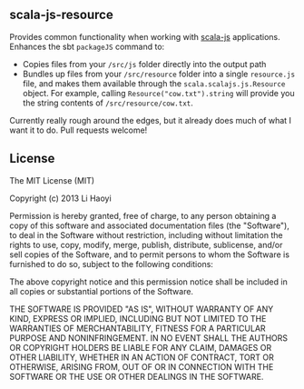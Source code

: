 scala-js-resource
-----------------

Provides common functionality when working with [scala-js](https://github.com/lampepfl/scala-js) applications. Enhances the sbt `packageJS` command to:

- Copies files from your `/src/js` folder directly into the output path
- Bundles up files from your `/src/resource` folder into a single `resource.js` file, and makes them available through the `scala.scalajs.js.Resource` object. For example, calling `Resource("cow.txt").string` will provide you the string contents of `/src/resource/cow.txt`.

Currently really rough around the edges, but it already does much of what I want it to do. Pull requests welcome!

License
-------
The MIT License (MIT)

Copyright (c) 2013 Li Haoyi

Permission is hereby granted, free of charge, to any person obtaining a copy
of this software and associated documentation files (the "Software"), to deal
in the Software without restriction, including without limitation the rights
to use, copy, modify, merge, publish, distribute, sublicense, and/or sell
copies of the Software, and to permit persons to whom the Software is
furnished to do so, subject to the following conditions:

The above copyright notice and this permission notice shall be included in
all copies or substantial portions of the Software.

THE SOFTWARE IS PROVIDED "AS IS", WITHOUT WARRANTY OF ANY KIND, EXPRESS OR
IMPLIED, INCLUDING BUT NOT LIMITED TO THE WARRANTIES OF MERCHANTABILITY,
FITNESS FOR A PARTICULAR PURPOSE AND NONINFRINGEMENT. IN NO EVENT SHALL THE
AUTHORS OR COPYRIGHT HOLDERS BE LIABLE FOR ANY CLAIM, DAMAGES OR OTHER
LIABILITY, WHETHER IN AN ACTION OF CONTRACT, TORT OR OTHERWISE, ARISING FROM,
OUT OF OR IN CONNECTION WITH THE SOFTWARE OR THE USE OR OTHER DEALINGS IN
THE SOFTWARE.
